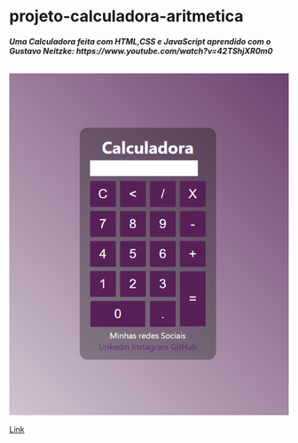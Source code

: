 # projeto-calculadora-aritmetica

<h6><strong>Uma Calculadora feita com HTML,CSS e JavaScript aprendido com o Gustavo Neitzke: https://www.youtube.com/watch?v=42TShjXR0m0</strong></h6>
<img src="./img/calculadora.png" alt="foto-calculadora">

<a href="https://calculadora.deisecorreia.repl.co">Link</a>
